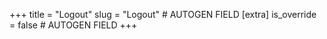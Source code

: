 +++
title = "Logout"
slug = "Logout" # AUTOGEN FIELD
[extra]
is_override = false # AUTOGEN FIELD
+++